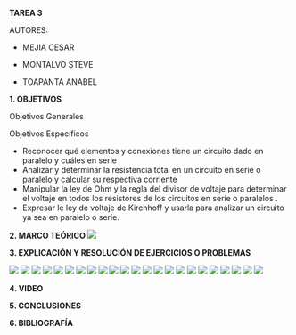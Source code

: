 **TAREA 3**

AUTORES:

- MEJIA CESAR

- MONTALVO STEVE

- TOAPANTA ANABEL

**1. OBJETIVOS**

Objetivos Generales

Objetivos Específicos

- Reconocer qué elementos y conexiones tiene un circuito dado en  paralelo y cuáles en serie
- Analizar y determinar la resistencia total en un circuito en serie o paralelo y calcular su respectiva corriente 
- Manipular la ley de Ohm y la regla del divisor de voltaje para determinar el voltaje en todos los resistores de los circuitos en serie o paralelos .
- Expresar le ley de voltaje de Kirchhoff y usarla para analizar un circuito ya sea en paralelo o serie.

**2. MARCO TEÓRICO**
![](https://github.com/Anabeltoapanta/TAREA-3/blob/main/0001.jpg)

**3. EXPLICACIÓN Y RESOLUCIÓN DE EJERCICIOS O PROBLEMAS**

![](https://github.com/Anabeltoapanta/TAREA-3/blob/main/1.jpg)
![](https://github.com/Anabeltoapanta/TAREA-3/blob/main/2.jpg)
![](https://github.com/Anabeltoapanta/TAREA-3/blob/main/3.jpg)
![](https://github.com/Anabeltoapanta/TAREA-3/blob/main/4.jpg)
![](https://github.com/Anabeltoapanta/TAREA-3/blob/main/5.jpg)
![](https://github.com/Anabeltoapanta/TAREA-3/blob/main/6.jpg)
![](https://github.com/Anabeltoapanta/TAREA-3/blob/main/7.jpg)
![](https://github.com/Anabeltoapanta/TAREA-3/blob/main/8.jpg)
![](https://github.com/Anabeltoapanta/TAREA-3/blob/main/9.jpg)
![](https://github.com/Anabeltoapanta/TAREA-3/blob/main/10.jpg)
![](https://github.com/Anabeltoapanta/TAREA-3/blob/main/11.jpg)
![](https://github.com/Anabeltoapanta/TAREA-3/blob/main/12.jpg)
![](https://github.com/Anabeltoapanta/TAREA-3/blob/main/13.jpg)
![](https://github.com/Anabeltoapanta/TAREA-3/blob/main/14.jpg)
![](https://github.com/Anabeltoapanta/TAREA-3/blob/main/15.jpg)
![](https://github.com/Anabeltoapanta/TAREA-3/blob/main/16.jpg)
![](https://github.com/Anabeltoapanta/TAREA-3/blob/main/17.jpg)
![](https://github.com/Anabeltoapanta/TAREA-3/blob/main/18.jpg)
![](https://github.com/Anabeltoapanta/TAREA-3/blob/main/19.jpg)
![](https://github.com/Anabeltoapanta/TAREA-3/blob/main/20.jpg)
![](https://github.com/Anabeltoapanta/TAREA-3/blob/main/21.jpg)
![](https://github.com/Anabeltoapanta/TAREA-3/blob/main/22.jpg)
![](https://github.com/Anabeltoapanta/TAREA-3/blob/main/23.jpg)

**4. VIDEO**

**5. CONCLUSIONES**

**6. BIBLIOGRAFÍA**
